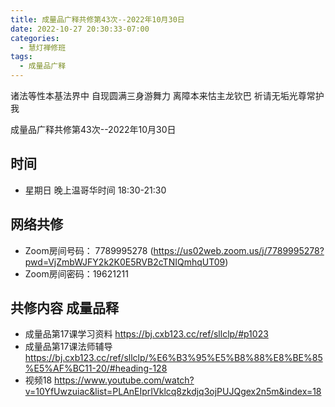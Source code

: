```yaml
---
title: 成量品广释共修第43次--2022年10月30日
date: 2022-10-27 20:30:33-07:00
categories:
  - 慧灯禅修班
tags:
  - 成量品广释
---
```



诸法等性本基法界中 自现圆满三身游舞力 离障本来怙主龙钦巴 祈请无垢光尊常护我

成量品广释共修第43次--2022年10月30日

## 时间

* 星期日 晚上温哥华时间 18:30-21:30

## 网络共修

* Zoom房间号码： 7789995278 (https://us02web.zoom.us/j/7789995278?pwd=VjZmbWJFY2k2K0E5RVB2cTNIQmhqUT09)
* Zoom房间密码：19621211

## 共修内容 成量品释

* 成量品第17课学习资料 https://bj.cxb123.cc/ref/sllclp/#p1023
* 成量品第17课法师辅导 https://bj.cxb123.cc/ref/sllclp/%E6%B3%95%E5%B8%88%E8%BE%85%E5%AF%BC11-20/#heading-128
* 视频18 https://www.youtube.com/watch?v=10YfUwzuiac&list=PLAnEIprIVklcq8zkdjq3ojPUJQgex2n5m&index=18